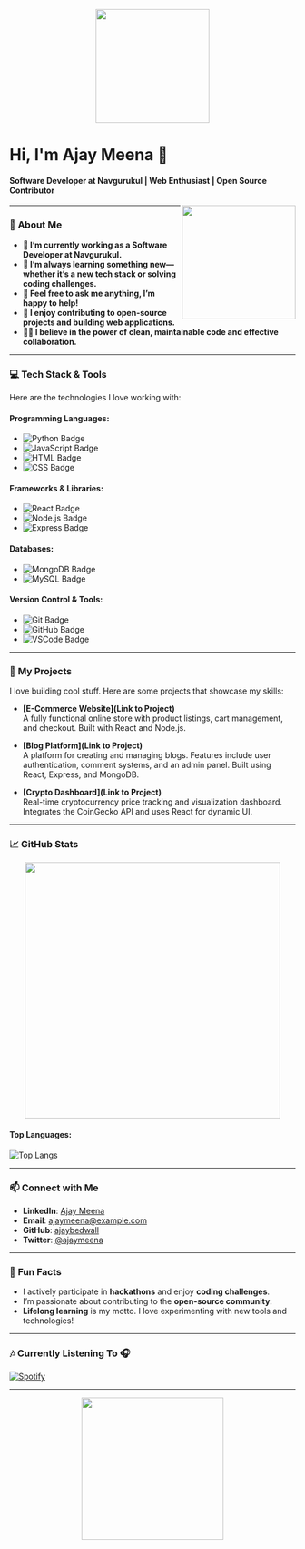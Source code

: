 <p align="center">
    <img src="https://github.com/thompsonemerson/thompsonemerson/raw/master/cover-thompson.png" height="200"/>
</p>

# Hi, I'm **Ajay Meena** 👋
#### Software Developer at **Navgurukul** | Web Enthusiast | Open Source Contributor

<p align="center">
    <img align="right" src="https://user-images.githubusercontent.com/5713670/87202985-820dcb80-c2b6-11ea-9f56-7ec461c497c3.gif" width="200">
</p>

---

### 🚀 **About Me**
- **🔭 I’m currently working as a Software Developer at Navgurukul.**
- **🌱 I’m always learning something new—whether it’s a new tech stack or solving coding challenges.**
- **💬 Feel free to ask me anything, I’m happy to help!**
- **🎯 I enjoy contributing to open-source projects and building web applications.**
- **🧑‍💻 I believe in the power of clean, maintainable code and effective collaboration.**

---

### 💻 **Tech Stack & Tools**
Here are the technologies I love working with:

#### **Programming Languages**:
- ![Python Badge](https://img.shields.io/badge/-Python-blue?style=flat&logo=python&logoColor=white)
- ![JavaScript Badge](https://img.shields.io/badge/-JavaScript-yellow?style=flat&logo=javascript&logoColor=white)
- ![HTML Badge](https://img.shields.io/badge/-HTML-orange?style=flat&logo=html5&logoColor=white)
- ![CSS Badge](https://img.shields.io/badge/-CSS-blue?style=flat&logo=css3&logoColor=white)

#### **Frameworks & Libraries**:
- ![React Badge](https://img.shields.io/badge/-React-61DAFB?style=flat&logo=react&logoColor=black)
- ![Node.js Badge](https://img.shields.io/badge/-Node.js-green?style=flat&logo=node.js&logoColor=white)
- ![Express Badge](https://img.shields.io/badge/-Express-black?style=flat&logo=express&logoColor=white)

#### **Databases**:
- ![MongoDB Badge](https://img.shields.io/badge/-MongoDB-4EA94B?style=flat&logo=mongodb&logoColor=white)
- ![MySQL Badge](https://img.shields.io/badge/-MySQL-4479A1?style=flat&logo=mysql&logoColor=white)

#### **Version Control & Tools**:
- ![Git Badge](https://img.shields.io/badge/-Git-orange?style=flat&logo=git&logoColor=white)
- ![GitHub Badge](https://img.shields.io/badge/-GitHub-181717?style=flat&logo=github&logoColor=white)
- ![VSCode Badge](https://img.shields.io/badge/-VSCode-007ACC?style=flat&logo=visual-studio-code&logoColor=white)

---

### 🌟 **My Projects**
I love building cool stuff. Here are some projects that showcase my skills:

- **[E-Commerce Website](Link to Project)**  
  A fully functional online store with product listings, cart management, and checkout. Built with React and Node.js.

- **[Blog Platform](Link to Project)**  
  A platform for creating and managing blogs. Features include user authentication, comment systems, and an admin panel. Built using React, Express, and MongoDB.

- **[Crypto Dashboard](Link to Project)**  
  Real-time cryptocurrency price tracking and visualization dashboard. Integrates the CoinGecko API and uses React for dynamic UI.

---

### 📈 **GitHub Stats**

<div align="center">
    <img src="https://github-readme-stats-sigma-five.vercel.app/api?username=ajaybedwall&show_icons=true&theme=tokyonight" width="450" />
</div>

#### **Top Languages**:
[![Top Langs](https://github-readme-stats.vercel.app/api/top-langs/?username=ajaybedwall&langs_count=10&layout=compact)](https://github.com/ajaybedwall)

---

### 📫 **Connect with Me**
- **LinkedIn**: [Ajay Meena](https://www.linkedin.com/in/ajaymeena)
- **Email**: [ajaymeena@example.com](mailto:ajaymeena@example.com)
- **GitHub**: [ajaybedwall](https://github.com/ajaybedwall)
- **Twitter**: [@ajaymeena](https://twitter.com/ajaymeena)

---

### 🎯 **Fun Facts**
- I actively participate in **hackathons** and enjoy **coding challenges**.
- I’m passionate about contributing to the **open-source community**.
- **Lifelong learning** is my motto. I love experimenting with new tools and technologies!

---

### 🎶 **Currently Listening To** 🎧
[![Spotify](https://img.shields.io/badge/Listen_on_Spotify-green?style=flat&logo=spotify&logoColor=white)](https://open.spotify.com)

---

<p align="center">
    <a href="https://www.youtube.com/watch?v=dQw4w9WgXcQ">
        <img src="https://user-images.githubusercontent.com/73097560/115834477-dbab4500-a447-11eb-908a-139a6edaec5c.gif" width="250">
    </a>
</p>
